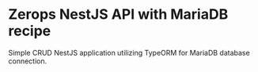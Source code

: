 # Zerops NestJS API with MariaDB recipe

Simple CRUD NestJS application utilizing TypeORM for MariaDB database connection.
